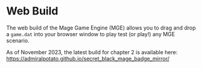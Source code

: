 # Web Build

The web build of the Mage Game Engine (MGE) allows you to drag and drop a `game.dat` into your browser window to play test (or play!) any MGE scenario.

As of November 2023, the latest build for chapter 2 is available here: https://admiralpotato.github.io/secret_black_mage_badge_mirror/
